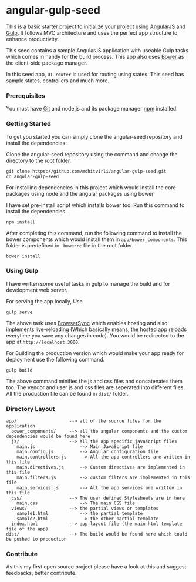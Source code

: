 # angular-gulp-seed

This is a basic starter project to initialize your project using [AngularJS](http://angularjs.org/) and [Gulp](http://gulpjs.com/). It follows MVC architecture and uses the perfect app structure to enhance productivity.

This seed contains a sample AngularJS application with useable Gulp tasks which comes in handy for the build process. This app also uses [Bower](https://bower.io/) as the client-side package manager.

In this seed app, `UI-router` is used for routing using states. This seed has sample states, controllers and much more.

### Prerequisites

You must have [Git](http://git-scm.com/) and node.js and its package manager [npm](http://nodejs.org/) installed.

### Getting Started

To get you started you can simply clone the angular-seed repository and install the dependencies:

Clone the angular-seed repository using the command and change the directory to the root folder.

```
git clone https://github.com/mohitvirli/angular-gulp-seed.git
cd angular-gulp-seed
```

For installing dependencies in this project which would install the core packages using node and the angular packages using bower

I have set pre-install script which installs bower too. Run this command to install the dependencies.

```
npm install
```
After completing this command, run the following command to install the bower components which would install them in `app/bower_components`. This folder is predefined in `.bowerrc` file in the root folder.

```
bower install
```

### Using Gulp

I have written some useful tasks in gulp to manage the build and for development web server.

For serving the app locally, Use

```
gulp serve
```

The above task uses [BrowserSync](https://www.browsersync.io/) which enables hosting and also implements live-reloading (Which basically means, the hosted app reloads everytime you save any changes in code). You would be redirected to the app at `http://localhost:3000`.

For Building the production version which would make your app ready for deployment use the following command.

```
gulp build
```

The above command minifies the js and css files and concatenates them too. The vendor and user js and css files are seperated into different files. All the production file can be found in `dist/` folder. 


### Directory Layout

```
app/                    --> all of the source files for the application
  bower_components/     --> all the angular components and the custom dependencies would be found here
  js/           		--> all the app specific javascript files
  	main.js             	--> Main JavaScript file
  	main.config.js      	--> Angular configuration file
  	main.controllers.js 	--> All the app controllers are written in this file
  	main.directives.js  	--> Custom directives are implemented in this file
  	main.filters.js     	--> custom filters are implemented in this file
  	main.services.js 		--> All the app services are written in this file
  css/                	--> The user defined Stylesheets are in here
    main.css                --> The main CSS file
  views/                --> the partial views or templates
    sample1.html            --> the partial template
    sample2.html            --> the other partial template
  index.html            --> app layout file (the main html template file of the app)
dist/                   --> The build would be found here which could be pushed to production
```

### Contribute 

As this my first open source project please have a look at this and suggest feedbacks, better contribute. 